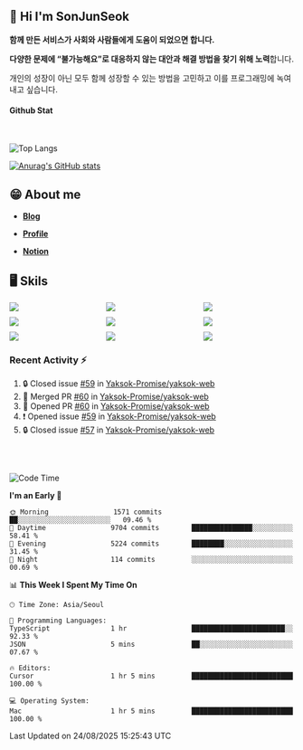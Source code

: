 ## 👋 Hi I'm SonJunSeok

**함께 만든 서비스가 사회와 사람들에게 도움이 되었으면 합니다.** 

**다양한 문제에 “불가능해요”로 대응하지 않는 대안과 해결 방법을 찾기 위해 노력**합니다. 

개인의 성장이 아닌 모두 함께 성장할 수 있는 방법을 고민하고 이를 프로그래밍에 녹여내고 싶습니다.

#### Github Stat
<div style="margin-top:50px;">

![Top Langs](https://github-readme-stats.vercel.app/api/top-langs/?username=kd02109&layout=compact&bg_color=dbf4ff&title_color=67adcc&text_color=67adcc&hide_border=true&show_icons=true&icon_color=67adcc&rank_icon=github&count_private=true&card_width=400px&card_height=300px)

[![Anurag's GitHub stats](https://github-readme-stats.vercel.app/api?username=kd02109&bg_color=dbf4ff&title_color=67adcc&text_color=67adcc&hide_border=true&show_icons=true&icon_color=67adcc&rank_icon=github&count_private=true&card_width=250px)](https://github.com/anuraghazra/github-readme-stats)


</div>



## 😁 About me
-  <a href="https://sonblog.vercel.app/" target="_blank"><strong>Blog</strong></a>

-  <a href="https://nostalgic-marquis-7af.notion.site/Frontend-Engineer-ec9b6e38c7824e7fb7f6fca4fc8564a5?pvs=74" target="_blank"><strong>Profile</strong></a>

-  <a href="https://nostalgic-marquis-7af.notion.site/Front-End-f0f3b7fcec3045c482c1cd33dfcf2abc?pvs=74" target="_blank"><strong>Notion</strong></a>

## 🖥️ Skils


<div style="display:grid; grid-template-rows:repeat(3, 1fr); grid-template-columns:repeat(3, 1fr); gap:10px">
  <img src="https://img.shields.io/badge/javascript-F7DF1E?style=flat-square&logo=javascript&logoColor=black"> 
  <img src="https://img.shields.io/badge/typescript-3178C6?style=flat-square&logo=typescript&logoColor=white"/>
  <img src="https://img.shields.io/badge/react-61DAFB?style=flat-square&logo=react&logoColor=black"/>
  <img src="https://img.shields.io/badge/redux-764ABC?style=flat-square&logo=redux&logoColor=white"/>
  <img src="https://img.shields.io/badge/styledcomponents-DB7093?style=flat-square&logo=styledcomponents&logoColor=white"/>
  <img src="https://img.shields.io/badge/tailwindcss-06B6D4?style=flat-square&logo=tailwindcss&logoColor=white"/>
  <img src="https://img.shields.io/badge/reactquery-FF4154?style=flat-square&logo=reactquery&logoColor=white"/>
  <img src="https://img.shields.io/badge/Next.js-B4B4DC?style=flat&logo=Next.js&logoColor=black"/>
  <img src="https://img.shields.io/badge/reactrouter-CA4245?style=flat-square&logo=reactrouter&logoColor=white"/>
</div>

### Recent Activity :zap:
<!--START_SECTION:activity-->
1. 🔒 Closed issue [#59](https://github.com/Yaksok-Promise/yaksok-web/issues/59) in [Yaksok-Promise/yaksok-web](https://github.com/Yaksok-Promise/yaksok-web)
2. 🎉 Merged PR [#60](https://github.com/Yaksok-Promise/yaksok-web/pull/60) in [Yaksok-Promise/yaksok-web](https://github.com/Yaksok-Promise/yaksok-web)
3. 💪 Opened PR [#60](https://github.com/Yaksok-Promise/yaksok-web/pull/60) in [Yaksok-Promise/yaksok-web](https://github.com/Yaksok-Promise/yaksok-web)
4. ❗ Opened issue [#59](https://github.com/Yaksok-Promise/yaksok-web/issues/59) in [Yaksok-Promise/yaksok-web](https://github.com/Yaksok-Promise/yaksok-web)
5. 🔒 Closed issue [#57](https://github.com/Yaksok-Promise/yaksok-web/issues/57) in [Yaksok-Promise/yaksok-web](https://github.com/Yaksok-Promise/yaksok-web)
<!--END_SECTION:activity-->

<br/>
<br/>

<!--START_SECTION:waka-->
![Code Time](http://img.shields.io/badge/Code%20Time-2%2C380%20hrs%2014%20mins-blue)

**I'm an Early 🐤** 

```text
🌞 Morning                1571 commits        ██░░░░░░░░░░░░░░░░░░░░░░░   09.46 % 
🌆 Daytime                9704 commits        ███████████████░░░░░░░░░░   58.41 % 
🌃 Evening                5224 commits        ████████░░░░░░░░░░░░░░░░░   31.45 % 
🌙 Night                  114 commits         ░░░░░░░░░░░░░░░░░░░░░░░░░   00.69 % 
```


📊 **This Week I Spent My Time On** 

```text
🕑︎ Time Zone: Asia/Seoul

💬 Programming Languages: 
TypeScript               1 hr                ███████████████████████░░   92.33 % 
JSON                     5 mins              ██░░░░░░░░░░░░░░░░░░░░░░░   07.67 % 

🔥 Editors: 
Cursor                   1 hr 5 mins         █████████████████████████   100.00 % 

💻 Operating System: 
Mac                      1 hr 5 mins         █████████████████████████   100.00 % 
```


 Last Updated on 24/08/2025 15:25:43 UTC
<!--END_SECTION:waka-->
